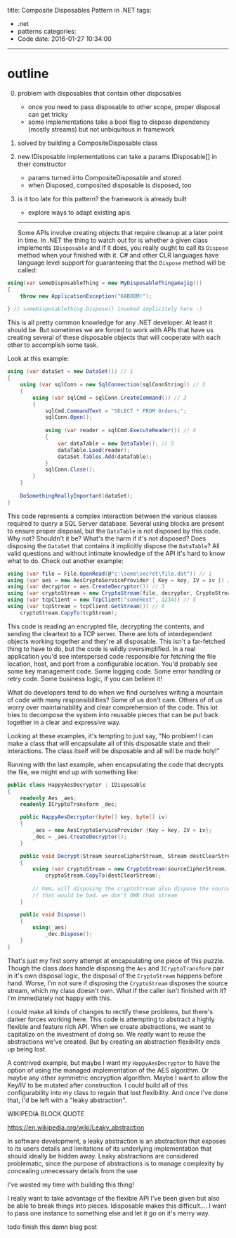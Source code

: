 title: Composite Disposables Pattern in .NET
tags:
  - .net
  - patterns
categories:
  - Code
date: 2016-01-27 10:34:00
---
# outline
0. problem with disposables that contain other disposables
   - once you need to pass disposable to other scope, proper disposal can get tricky
   - some implementations take a bool flag to dispose dependency (mostly streams) but not unbiquitous in framework
0. solved by building a CompositeDisposable class
0. new IDisposable implementations can take a params IDisposable[] in their constructor
   - params turned into CompositeDisposable and stored
   - when Disposed, composited disposable is disposed, too
0. is it too late for this pattern? the framework is already built
   - explore ways to adapt existing apis
   
   ---
   
   Some APIs involve creating objects that require cleanup at a later point in time. In .NET the thing to watch out for is whether a given class implements `IDisposable` and if it does, you really ought to call its `Dispose` method when your finished with it. C# and other CLR languages have language level support for guaranteeing that the `Dispose` method will be called:   

```c#
using(var someDisposableThing = new MyDisposableThingamajig())
{
	throw new ApplicationException("KABOOM!");
    
} // someDisposableThing.Dispose() invoked implicitely here :)
```
   
   This is all pretty common knowledge for any .NET developer. At least it should be. But sometimes we are forced to work with APIs that have us creating several of these disposable objects that will cooperate with each other to accomplish some task. 
   
   Look at this example:

```c#
using (var dataSet = new DataSet()) // 1
{
	using (var sqlConn = new SqlConnection(sqlConnString)) // 2
	{
		using (var sqlCmd = sqlConn.CreateCommand()) // 3
		{
			sqlCmd.CommandText = "SELECT * FROM Orders;";
			sqlConn.Open();
			
			using (var reader = sqlCmd.ExecuteReader()) // 4
			{
				var dataTable = new DataTable(); // 5
				dataTable.Load(reader);
				dataSet.Tables.Add(dataTable);
			}
			sqlConn.Close();
		}
	}
	
	DoSomethingReallyImportant(dataSet);
}

```

This code represents a complex interaction between the various classes required to query a SQL Server database. Several using blocks are present to ensure proper disposal, but the `DataTable` is not disposed by this code. Why not? Shouldn't it be? What's the harm if it's not disposed? Does disposing the `DataSet` that contains it implicitly dispose the `DataTable`? All valid questions and without intimate knowledge of the API it's hard to know what to do. Check out another example:

```c#
using (var file = File.OpenRead(@"c:\some\secret\file.dat")) // 1
using (var aes = new AesCryptoServiceProvider { Key = key, IV = iv }) //2
using (var decryptor = aes.CreateDecryptor()) // 3
using (var cryptoStream = new CryptoStream(file, decryptor, CryptoStreamMode.Read)) // 4
using (var tcpClient = new TcpClient("someHost", 1234)) // 5
using (var tcpStream = tcpClient.GetStream()) // 6
    cryptoStream.CopyTo(tcpStream);
```

This code is reading an encrypted file, decrypting the contents, and sending the cleartext to a TCP server. There are lots of interdependent objects working together and they're all disposable. This isn't a far-fetched thing to have to do, but the code is wildly oversimplified. In a real application you'd see interspersed code responsible for fetching the file location, host, and port from a configurable location. You'd probably see some key management code. Some logging code. Some error handling or retry code. Some business logic, if you can believe it!

What do developers tend to do when we find ourselves writing a mountain of code with many responsibilities? Some of us don't care. Others of of us worry over maintainability and clear comprehension of the code. This lot tries to decompose the system into reusable pieces that can be put back together in a clear and expressive way. 

Looking at these examples, it's tempting to just say, "No problem! I can make a class that will encapsulate all of this disposable state and their interactions. The class itself will be disposable and all will be made holy!"

Running with the last example, when encapsulating the code that decrypts the file, we might end up with something like:

```c#
public class HappyAesDecryptor : IDisposable
{
	readonly Aes _aes;
	readonly ICryptoTransform _dec;

	public HappyAesDecryptor(byte[] key, byte[] iv)
	{
		_aes = new AesCryptoServiceProvider {Key = key, IV = iv};
		_dec = _aes.CreateDecryptor();
	}

	public void Decrypt(Stream sourceCipherStream, Stream destClearStream)
	{
		using (var cryptoStream = new CryptoStream(sourceCipherStream, _dec, CryptoStreamMode.Read))
			cryptoStream.CopyTo(destClearStream);			
		
		// hmm… will disposing the cryptoStream also dispose the source stream?
		// that would be bad. we don't OWN that stream		
	}

	public void Dispose()
	{
		using(_aes)
			_dec.Dispose();
	}
}
```

That's just my first sorry attempt at encapsulating one piece of this puzzle. Though the class _does_ handle disposing the `Aes` and `ICryptoTransform` pair in it's own disposal logic, the disposal of the `CryptoStream` happens before hand. Worse, I'm not sure if disposing the `CryptoStream` disposes the source stream, which my class doesn't own. What if the caller isn't finished with it? I'm immediately not happy with this.

I could make all kinds of changes to rectify these problems, but there's darker forces working here. This code is attempting to abstract a highly flexible and feature rich API. When we create abstractions, we want to capitalize on the investment of doing so. We _really_ want to reuse the abstractions we've created. But by creating an abstraction flexibility ends up being lost. 

A contrived example, but maybe I want my `HappyAesDecryptor` to have the option of using the managed implementation of the AES algorithm. Or maybe any other symmetric encryption algorithm. Maybe I want to allow the Key/IV to be mutated after construction. I could build all of this configurability into my class to regain that lost flexibility. And once I've done that, I'd be left with a "leaky abstraction".

WIKIPEDIA BLOCK QUOTE

https://en.wikipedia.org/wiki/Leaky_abstraction

In software development, a leaky abstraction is an abstraction that exposes to its users details and limitations of its underlying implementation that should ideally be hidden away. Leaky abstractions are considered problematic, since the purpose of abstractions is to manage complexity by concealing unnecessary details from the use

I've wasted my time with building this thing!

I really want to take advantage of the flexible API I've been given but also be able to break things into pieces. Idisposable makes this difficult.... I want to pass one instance to something else and let it go on it's merry way.

todo finish this damn blog post
